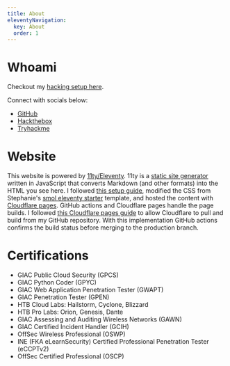 ```yaml
---
title: About
eleventyNavigation:
  key: About
  order: 1
---
```


# Whoami

Checkout my [hacking setup here](/pages/lab).

Connect with socials below:

- [GitHub](https://github.com/t3rp)
- [Hackthebox](https://app.hackthebox.com/profile/370509)
- [Tryhackme](https://tryhackme.com/p/t3rp)

# Website

This website is powered by [11ty/Eleventy](https://www.11ty.dev/). 11ty is a [static site generator](https://jamstack.org/generators/) written in JavaScript that converts Markdown (and other formats) into the HTML you see here. I followed [this setup guide](https://www.11ty.dev/docs/), modified the CSS from Stephanie's [smol eleventy starter](https://github.com/5t3ph/smol-11ty-starter) template, and hosted the content with [Cloudflare pages](https://pages.cloudflare.com/). GitHub actions and Cloudflare pages handle the page builds. I followed [this Cloudflare pages guide](https://developers.cloudflare.com/pages/framework-guides/deploy-an-eleventy-site/) to allow Cloudflare to pull and build from my GitHub repository. With this implementation GitHub actions confirms the build status before merging to the production branch.

# Certifications

* GIAC Public Cloud Security (GPCS)
* GIAC Python Coder (GPYC)
* GIAC Web Application Penetration Tester (GWAPT)
* GIAC Penetration Tester (GPEN)
* HTB Cloud Labs: Hailstorm, Cyclone, Blizzard
* HTB Pro Labs: Orion, Genesis, Dante
* GIAC Assessing and Auditing Wireless Networks (GAWN)
* GIAC Certified Incident Handler (GCIH)
* OffSec Wireless Professional (OSWP)
* INE (FKA eLearnSecurity) Certified Professional Penetration Tester (eCCPTv2)
* OffSec Certified Professional (OSCP)

